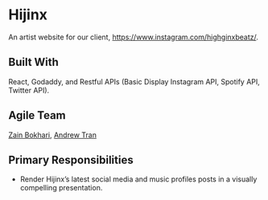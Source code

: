 
# Hijinx
An artist website for our client, https://www.instagram.com/highginxbeatz/.

## Built With
React, Godaddy, and Restful APIs (Basic Display Instagram API, Spotify API, Twitter API). 

## Agile Team
[Zain Bokhari](https://github.com/zbokhari), [Andrew Tran](https://github.com/andrewtronn)

## Primary Responsibilities
 * Render Hijinx’s latest social media and music profiles posts in a visually compelling presentation.
